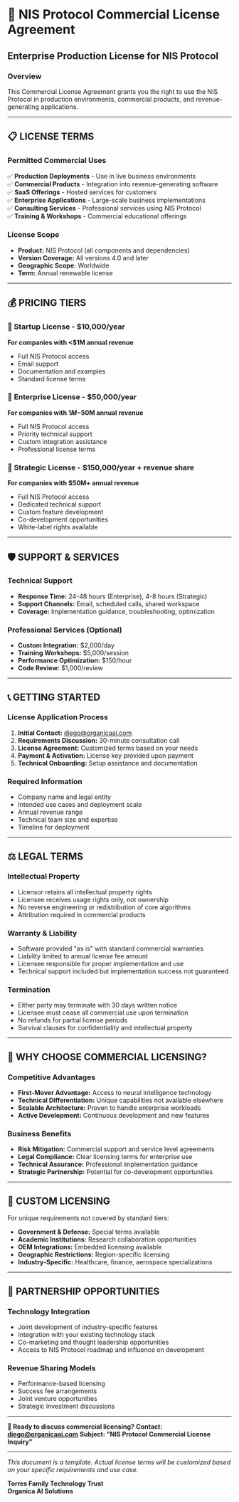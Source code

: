 # 💼 NIS Protocol Commercial License Agreement

## Enterprise Production License for NIS Protocol

### **Overview**
This Commercial License Agreement grants you the right to use the NIS Protocol in production environments, commercial products, and revenue-generating applications.

---

## 📋 **LICENSE TERMS**

### **Permitted Commercial Uses**
✅ **Production Deployments** - Use in live business environments  
✅ **Commercial Products** - Integration into revenue-generating software  
✅ **SaaS Offerings** - Hosted services for customers  
✅ **Enterprise Applications** - Large-scale business implementations  
✅ **Consulting Services** - Professional services using NIS Protocol  
✅ **Training & Workshops** - Commercial educational offerings  

### **License Scope**
- **Product:** NIS Protocol (all components and dependencies)
- **Version Coverage:** All versions 4.0 and later
- **Geographic Scope:** Worldwide
- **Term:** Annual renewable license

---

## 💰 **PRICING TIERS**

### **🚀 Startup License** - $10,000/year
**For companies with <$1M annual revenue**
- Full NIS Protocol access
- Email support
- Documentation and examples
- Standard license terms

### **🏢 Enterprise License** - $50,000/year  
**For companies with $1M-$50M annual revenue**
- Full NIS Protocol access
- Priority technical support
- Custom integration assistance
- Professional license terms

### **🌟 Strategic License** - $150,000/year + revenue share
**For companies with $50M+ annual revenue**
- Full NIS Protocol access
- Dedicated technical support
- Custom feature development
- Co-development opportunities
- White-label rights available

---

## 🛡️ **SUPPORT & SERVICES**

### **Technical Support**
- **Response Time:** 24-48 hours (Enterprise), 4-8 hours (Strategic)
- **Support Channels:** Email, scheduled calls, shared workspace
- **Coverage:** Implementation guidance, troubleshooting, optimization

### **Professional Services** (Optional)
- **Custom Integration:** $2,000/day
- **Training Workshops:** $5,000/session
- **Performance Optimization:** $150/hour
- **Code Review:** $1,000/review

---

## 📞 **GETTING STARTED**

### **License Application Process**
1. **Initial Contact:** diego@organicaai.com
2. **Requirements Discussion:** 30-minute consultation call
3. **License Agreement:** Customized terms based on your needs
4. **Payment & Activation:** License key provided upon payment
5. **Technical Onboarding:** Setup assistance and documentation

### **Required Information**
- Company name and legal entity
- Intended use cases and deployment scale
- Annual revenue range
- Technical team size and expertise
- Timeline for deployment

---

## ⚖️ **LEGAL TERMS**

### **Intellectual Property**
- Licensor retains all intellectual property rights
- Licensee receives usage rights only, not ownership
- No reverse engineering or redistribution of core algorithms
- Attribution required in commercial products

### **Warranty & Liability**
- Software provided "as is" with standard commercial warranties
- Liability limited to annual license fee amount
- Licensee responsible for proper implementation and use
- Technical support included but implementation success not guaranteed

### **Termination**
- Either party may terminate with 30 days written notice
- Licensee must cease all commercial use upon termination
- No refunds for partial license periods
- Survival clauses for confidentiality and intellectual property

---

## 🌟 **WHY CHOOSE COMMERCIAL LICENSING?**

### **Competitive Advantages**
- **First-Mover Advantage:** Access to neural intelligence technology
- **Technical Differentiation:** Unique capabilities not available elsewhere
- **Scalable Architecture:** Proven to handle enterprise workloads
- **Active Development:** Continuous development and new features

### **Business Benefits**
- **Risk Mitigation:** Commercial support and service level agreements
- **Legal Compliance:** Clear licensing terms for enterprise use
- **Technical Assurance:** Professional implementation guidance
- **Strategic Partnership:** Potential for co-development opportunities

---

## 📝 **CUSTOM LICENSING**

For unique requirements not covered by standard tiers:
- **Government & Defense:** Special terms available
- **Academic Institutions:** Research collaboration opportunities  
- **OEM Integrations:** Embedded licensing available
- **Geographic Restrictions:** Region-specific licensing
- **Industry-Specific:** Healthcare, finance, aerospace specializations

---

## 🤝 **PARTNERSHIP OPPORTUNITIES**

### **Technology Integration**
- Joint development of industry-specific features
- Integration with your existing technology stack
- Co-marketing and thought leadership opportunities
- Access to NIS Protocol roadmap and influence on development

### **Revenue Sharing Models**
- Performance-based licensing
- Success fee arrangements
- Joint venture opportunities
- Strategic investment discussions

---

**📧 Ready to discuss commercial licensing?**
**Contact: diego@organicaai.com**
**Subject: "NIS Protocol Commercial License Inquiry"**

---

*This document is a template. Actual license terms will be customized based on your specific requirements and use case.*

**Torres Family Technology Trust**  
**Organica AI Solutions** 